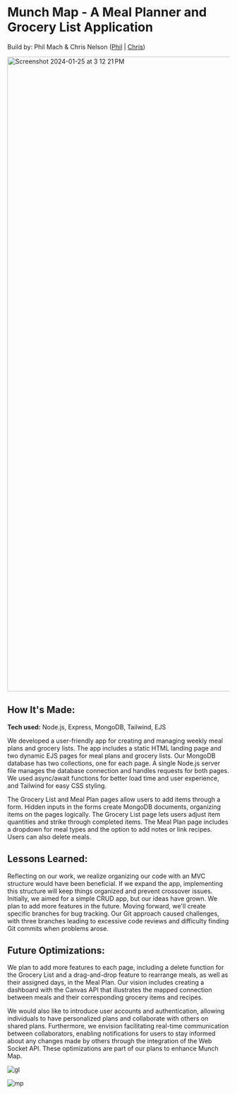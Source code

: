 # Munch Map - A Meal Planner and Grocery List Application

Build by: Phil Mach & Chris Nelson ([Phil](https://github.com/philmach2) | [Chris](https://github.com/ccchrissss))

<img width="1440" alt="Screenshot 2024-01-25 at 3 12 21 PM" src="https://github.com/philmach2/mealplan-grocerylist/assets/110493891/12789d7d-127d-4d3e-916a-00b0cd70888a">

## How It's Made:

**Tech used:** Node.js, Express, MongoDB, Tailwind, EJS

We developed a user-friendly app for creating and managing weekly meal plans and grocery lists. The app includes a static HTML landing page and two dynamic EJS pages for meal plans and grocery lists. Our MongoDB database has two collections, one for each page. A single Node.js server file manages the database connection and handles requests for both pages. We used async/await functions for better load time and user experience, and Tailwind for easy CSS styling.

The Grocery List and Meal Plan pages allow users to add items through a form. Hidden inputs in the forms create MongoDB documents, organizing items on the pages logically. The Grocery List page lets users adjust item quantities and strike through completed items. The Meal Plan page includes a dropdown for meal types and the option to add notes or link recipes. Users can also delete meals.

## Lessons Learned:

Reflecting on our work, we realize organizing our code with an MVC structure would have been beneficial. If we expand the app, implementing this structure will keep things organized and prevent crossover issues. Initially, we aimed for a simple CRUD app, but our ideas have grown. We plan to add more features in the future. Moving forward, we'll create specific branches for bug tracking. Our Git approach caused challenges, with three branches leading to excessive code reviews and difficulty finding Git commits when problems arose.

## Future Optimizations:

We plan to add more features to each page, including a delete function for the Grocery List and a drag-and-drop feature to rearrange meals, as well as their assigned days, in the Meal Plan. Our vision includes creating a dashboard with the Canvas API that illustrates the mapped connection between meals and their corresponding grocery items and recipes.

We would also like to introduce user accounts and authentication, allowing individuals to have personalized plans and collaborate with others on shared plans. Furthermore, we envision facilitating real-time communication between collaborators, enabling notifications for users to stay informed about any changes made by others through the integration of the Web Socket API. These optimizations are part of our plans to enhance Munch Map.

![gl](https://github.com/philmach2/mealplan-grocerylist/assets/110493891/3a2ca73d-9f0c-4ef8-b123-e011e3bfe10d) 

![mp](https://github.com/philmach2/mealplan-grocerylist/assets/110493891/110dcbb1-bbb0-4fa1-8a64-b7631a90d0d1)
